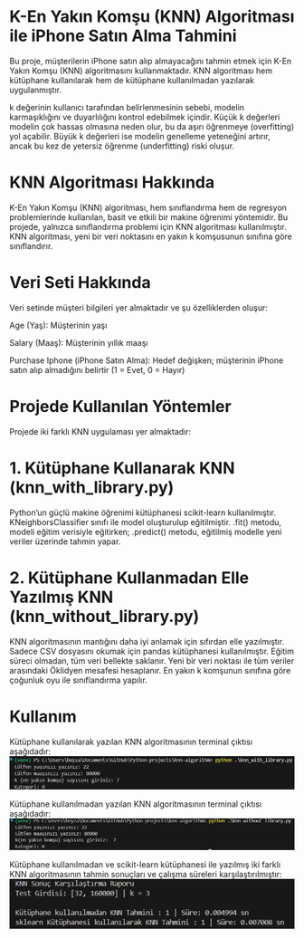 # K-En Yakın Komşu (KNN) Algoritması ile iPhone Satın Alma Tahmini
Bu proje, müşterilerin iPhone satın alıp almayacağını tahmin etmek için K-En Yakın Komşu (KNN) algoritmasını kullanmaktadır. KNN algoritması hem kütüphane kullanılarak hem de kütüphane kullanılmadan yazılarak uygulanmıştır. 

k değerinin kullanıcı tarafından belirlenmesinin sebebi, modelin karmaşıklığını ve duyarlılığını kontrol edebilmek içindir. Küçük k değerleri modelin çok hassas olmasına neden olur, bu da aşırı öğrenmeye (overfitting) yol açabilir. Büyük k değerleri ise modelin genelleme yeteneğini artırır, ancak bu kez de yetersiz öğrenme (underfitting) riski oluşur.

# KNN Algoritması Hakkında
K-En Yakın Komşu (KNN) algoritması, hem sınıflandırma hem de regresyon problemlerinde kullanılan, basit ve etkili bir makine öğrenimi yöntemidir. Bu projede, yalnızca sınıflandırma problemi için KNN algoritması kullanılmıştır. KNN algoritması, yeni bir veri noktasını en yakın k komşusunun sınıfına göre sınıflandırır.

# Veri Seti Hakkında
Veri setinde müşteri bilgileri yer almaktadır ve şu özelliklerden oluşur:

Age (Yaş): Müşterinin yaşı

Salary (Maaş): Müşterinin yıllık maaşı

Purchase Iphone (iPhone Satın Alma): Hedef değişken; müşterinin iPhone satın alıp almadığını belirtir (1 = Evet, 0 = Hayır)

# Projede Kullanılan Yöntemler
Projede iki farklı KNN uygulaması yer almaktadır:

# 1. Kütüphane Kullanarak KNN (knn_with_library.py)
Python’un güçlü makine öğrenimi kütüphanesi scikit-learn kullanılmıştır. KNeighborsClassifier sınıfı ile  model oluşturulup eğitilmiştir. .fit() metodu, modeli eğitim verisiyle eğitirken; .predict() metodu, eğitilmiş modelle yeni veriler üzerinde tahmin yapar.

# 2. Kütüphane Kullanmadan Elle Yazılmış KNN (knn_without_library.py)
KNN algoritmasının mantığını daha iyi anlamak için sıfırdan elle yazılmıştır. Sadece CSV dosyasını okumak için pandas kütüphanesi kullanılmıştır. Eğitim süreci olmadan, tüm veri bellekte saklanır. Yeni bir veri noktası ile tüm veriler arasındaki Öklidyen mesafesi hesaplanır. En yakın k komşunun sınıfına göre çoğunluk oyu ile sınıflandırma yapılır.

# Kullanım
Kütüphane kullanılarak yazılan KNN algoritmasının terminal çıktısı aşağıdadır:
![alt text](knn_with_library.png)

Kütüphane kullanılmadan yazılan KNN algoritmasının terminal çıktısı aşağıdadır:
![alt text](knn_without_library.png)

Kütüphane kullanılmadan ve scikit-learn kütüphanesi ile yazılmış iki farklı KNN algoritmasının tahmin sonuçları ve çalışma süreleri karşılaştırılmıştır:
![alt text](test.png)




